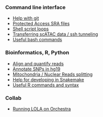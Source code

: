 <br>

### Command line interface

- [Help with git](rmd/git.html)
- [Protected Access SRA files](md/gtex_download.md)
- [Shell script loops](md/shellLoop.md)
- [Transferring scATAC data / ssh tunneling](rmd/scATAC_transfer.html)
- [Useful bash commands](rmd/bashHelp.html)

### Bioinformatics, R, Python

- [Align and quantify reads](rmd/Align.html)
- [Annotate SNPs in hg19](md/snp_annotation.md)
- [Mitochondria / Nuclear Reads splitting](md/samtoolsMito.md)
- [Help for developing in Snakemake](rmd/Snakemake.html)
- [Useful R commands and syntax](rmd/Rcmds.html)

### Collab

- [Running LOLA on Orchestra](rmd/LOLA_Orchestra.html)

<br><br>
